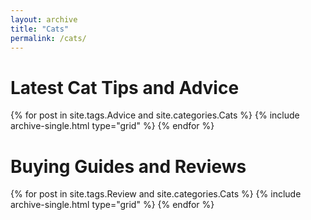```yaml
---
layout: archive
title: "Cats"
permalink: /cats/
---
```


<h1 class="cf align-center">Latest Cat Tips and Advice</h1>

  <div class="grid__wrapper">
    {% for post in site.tags.Advice and site.categories.Cats %}
      {% include archive-single.html type="grid" %}
    {% endfor %}
  </div>

<h1 class="cf align-center">Buying Guides and Reviews</h1>

  <div class="grid__wrapper">
    {% for post in site.tags.Review and site.categories.Cats %}
      {% include archive-single.html type="grid" %}
    {% endfor %}
  </div>

